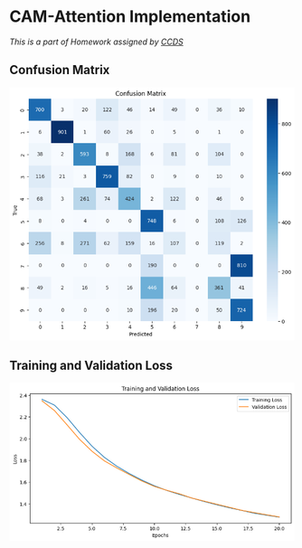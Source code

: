 # CAM-Attention Implementation
*This is a part of Homework assigned by [CCDS](https://ccds.ai/)*

## Confusion Matrix
![Confusion Matrix](plots/confusion_matrix.png)  

## Training and Validation Loss
![Training and Validation Loss](plots/training_validation_loss.png)